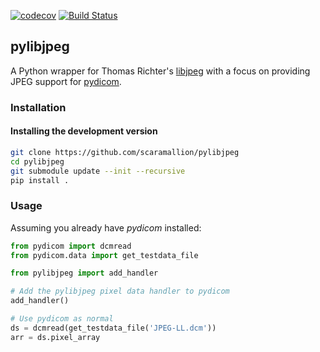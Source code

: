 [![codecov](https://codecov.io/gh/scaramallion/pylibjpeg/branch/master/graph/badge.svg)](https://codecov.io/gh/scaramallion/pylibjpeg)
[![Build Status](https://travis-ci.org/scaramallion/pylibjpeg.svg?branch=master)](https://travis-ci.org/scaramallion/pylibjpeg)

## pylibjpeg

A Python wrapper for Thomas Richter's
[libjpeg](https://github.com/thorfdbg/libjpeg) with a focus on providing JPEG
support for [pydicom](https://github.com/pydicom/pydicom).


### Installation
#### Installing the development version
```bash
git clone https://github.com/scaramallion/pylibjpeg
cd pylibjpeg
git submodule update --init --recursive
pip install .
```

### Usage

Assuming you already have *pydicom* installed:

```python
from pydicom import dcmread
from pydicom.data import get_testdata_file

from pylibjpeg import add_handler

# Add the pylibjpeg pixel data handler to pydicom
add_handler()

# Use pydicom as normal
ds = dcmread(get_testdata_file('JPEG-LL.dcm'))
arr = ds.pixel_array
```
